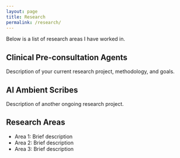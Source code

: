 ```yaml
---
layout: page
title: Research
permalink: /research/
---
```


Below is a list of research areas I have worked in.

## Clinical Pre-consultation Agents
Description of your current research project, methodology, and goals.

## AI Ambient Scribes
Description of another ongoing research project.

## Research Areas
- Area 1: Brief description
- Area 2: Brief description
- Area 3: Brief description

